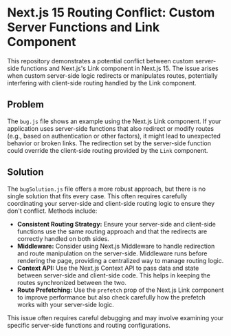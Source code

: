 # Next.js 15 Routing Conflict: Custom Server Functions and Link Component

This repository demonstrates a potential conflict between custom server-side functions and Next.js's Link component in Next.js 15.  The issue arises when custom server-side logic redirects or manipulates routes, potentially interfering with client-side routing handled by the Link component.

## Problem

The `bug.js` file shows an example using the Next.js Link component. If your application uses server-side functions that also redirect or modify routes (e.g., based on authentication or other factors), it might lead to unexpected behavior or broken links. The redirection set by the server-side function could override the client-side routing provided by the `Link` component.

## Solution

The `bugSolution.js` file offers a more robust approach, but there is no single solution that fits every case.  This often requires carefully coordinating your server-side and client-side routing logic to ensure they don't conflict. Methods include:

* **Consistent Routing Strategy:** Ensure your server-side and client-side functions use the same routing approach and that the redirects are correctly handled on both sides. 
* **Middleware:** Consider using Next.js Middleware to handle redirection and route manipulation on the server-side. Middleware runs before rendering the page, providing a centralized way to manage routing logic. 
* **Context API:** Use the Next.js Context API to pass data and state between server-side and client-side code. This helps in keeping the routes synchronized between the two. 
* **Route Prefetching:** Use the `prefetch` prop of the Next.js Link component to improve performance but also check carefully how the prefetch works with your server-side logic.

This issue often requires careful debugging and may involve examining your specific server-side functions and routing configurations.